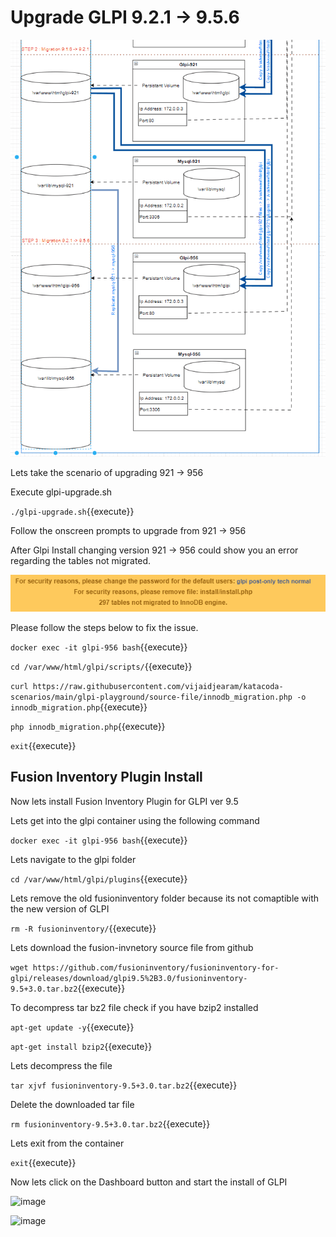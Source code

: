 # Upgrade GLPI 9.2.1 -> 9.5.6
![schema](https://github.com/vijaidjearam/katacoda-scenarios/blob/main/glpi-playground/Assets/images/glpi-921to956.gif?raw=true)

Lets take the scenario of upgrading 921 -> 956

Execute glpi-upgrade.sh 

`./glpi-upgrade.sh`{{execute}}

Follow the onscreen prompts to upgrade from 921 -> 956

After Glpi Install changing version 921 -> 956 could show you an error regarding the tables not migrated. 

![innodb-error](https://github.com/vijaidjearam/katacoda-scenarios/blob/main/glpi-playground/Assets/images/InnoDb%20tables%20missing-error.png?raw=true)

Please follow the steps below to fix the issue.

`docker exec -it glpi-956 bash`{{execute}}

`cd /var/www/html/glpi/scripts/`{{execute}}

`curl https://raw.githubusercontent.com/vijaidjearam/katacoda-scenarios/main/glpi-playground/source-file/innodb_migration.php -o innodb_migration.php`{{execute}}

`php innodb_migration.php`{{execute}}

`exit`{{execute}}

## Fusion Inventory Plugin Install

Now lets install Fusion Inventory Plugin for GLPI ver 9.5 

Lets get into the glpi container using the following command

`docker exec -it glpi-956 bash`{{execute}}

Lets navigate to the glpi folder

`cd /var/www/html/glpi/plugins`{{execute}}

Lets remove the old fusioninventory folder because its not comaptible with the new version of GLPI

`rm -R fusioninventory/`{{execute}}

Lets download the fusion-invnetory source file from github

`wget https://github.com/fusioninventory/fusioninventory-for-glpi/releases/download/glpi9.5%2B3.0/fusioninventory-9.5+3.0.tar.bz2`{{execute}}

To decompress tar bz2 file check if you have bzip2 installed

`apt-get update -y`{{execute}}

`apt-get install bzip2`{{execute}}

Lets decompress the file

`tar xjvf fusioninventory-9.5+3.0.tar.bz2`{{execute}}

Delete the downloaded tar file 

`rm fusioninventory-9.5+3.0.tar.bz2`{{execute}}

Lets exit from the container

`exit`{{execute}}

Now lets click on the Dashboard button and start the install of GLPI

![image](https://user-images.githubusercontent.com/1507737/143208082-1dd1fdc6-a44a-48e5-9bbd-a143b370d756.png)

![image](https://user-images.githubusercontent.com/1507737/143208185-642a582b-2f68-4166-8f06-0401fd0dc1ac.png)
